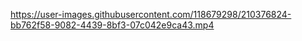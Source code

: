 

https://user-images.githubusercontent.com/118679298/210376824-bb762f58-9082-4439-8bf3-07c042e9ca43.mp4

